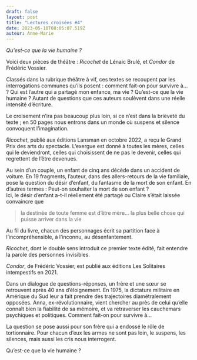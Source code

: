 ```yaml
---
draft: false
layout: post
title: "Lectures croisées #4"
date: 2023-05-10T08:05:07.519Z
auteur: Anne-Marie
---
```

*Qu'est-ce que la vie humaine ?*

Voici deux pièces de théâtre : *Ricochet* de Lénaic Brulé, et *Condor* de Frédéric Vossier.

Classés dans la rubrique théâtre à vif, ces textes se recoupent par les interrogations communes qu’ils posent : comment fait-on pour survivre à... ? Qui est l’autre qui a partagé mon enfance, ma vie ? Qu’est-ce que la vie humaine ? Autant de questions que ces auteurs soulèvent dans une réelle intensité d’écriture.

Le croisement n’ira pas beaucoup plus loin, si ce n’est dans la brièveté du texte ; en 50 pages nous entrons dans un monde où suspens et silence convoquent l’imagination.

*Ricochet*, publié aux éditions Lansman en octobre 2022, a reçu le Grand Prix des arts du spectacle. L’exergue est donné à toutes les mères, celles qui le deviendront, celles qui choisissent de ne pas le devenir, celles qui regrettent de l’être devenues.

Au sein d’un couple, un enfant de cinq ans décède dans un accident de voiture. En 19 fragments, l’auteur, dans des allers-retours de la vie familiale, pose la question du désir d’enfant, du fantasme de la mort de son enfant. En d’autres termes : Peut-on souhaiter la mort de son enfant ?            
Ici, le désir d’enfant a-t-il réellement été partagé ou Claire s’était laissée convaincre que 

> la destinée de toute femme est d’être mère... la plus belle chose qui puisse arriver dans la vie
 
Au fil du livre, chacun des personnages écrit sa partition face à l’incompréhensible, à l’inconnu, au désenfantement.

*Ricochet*, dont le double sens introduit ce premier texte édité, fait entendre la parole des personnes invisibles.

*Condor*, de Frédéric Vossier, est publié aux éditions Les Solitaires intempestifs en 2021.

Dans un dialogue de questions-réponses, un frère et une sœur se retrouvent après 40 ans d’éloignement. En 1975, la dictature militaire en Amérique du Sud leur a fait prendre des trajectoires diamétralement opposées. Anna, ex-révolutionnaire, vient chercher au près de celui qu’elle connaît bien la fiabilité de sa mémoire, et va retraverser les cauchemars psychiques et politiques. Comment fait-on pour survivre à…

La question se pose aussi pour son frère qui a endossé le rôle de tortionnaire. Pour chacun d’eux les armes ne sont pas loin, le suspens, les silences, mais aussi les cris nous interrogent.

Qu’est-ce que la vie humaine ?
